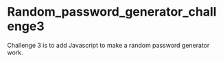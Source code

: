 # Random_password_generator_challenge3
Challenge 3 is to add Javascript to make a random password generator work.
